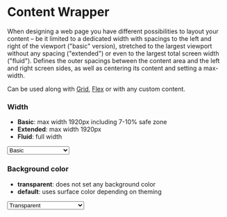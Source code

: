 # Content Wrapper

When designing a web page you have different possibilities to layout your content – be it limited to a dedicated width with spacings to the left and right of the viewport ("basic" version), stretched to the largest viewport without any spacing ("extended") or even to the largest total screen width ("fluid"). Defines the outer spacings between the content area and the left and right screen sides, as well as centering its content and setting a max-width.

Can be used along with [Grid](#/components/grid), [Flex](#/components/flex) or with any custom content.

### Width

* **Basic**: max width 1920px including 7-10% safe zone
* **Extended**: max width 1920px
* **Fluid**: full width

<Playground :markup="basic" :config="config">
  <select v-model="width">
    <option disabled>Select a width mode</option>
    <option value="basic">Basic</option>
    <option value="extended">Extended</option>
    <option value="fluid">Fluid</option>
  </select>
</Playground>

### Background color

* **transparent**: does not set any background color
* **default**: uses surface color depending on theming

<Playground :markup="transparent" class="playground-content-wrapper-background-color" :config="config">
  <select v-model="backgroundColor">
    <option disabled>Select a background color</option>
    <option value="transparent">Transparent</option>
    <option value="default">Default</option>    
  </select>
</Playground>

<script lang="ts">
  import Vue from 'vue';
  import Component from 'vue-class-component';
  
  @Component
  export default class Code extends Vue {
    width = 'basic';
    backgroundColor = 'transparent';
    config = { themeable: true };    
    
    get basic(){
      return `<p-content-wrapper width="${this.width}">
  <div class="example-content">Some content</div>
</p-content-wrapper>`;
    }
    get transparent(){
      return `<p-content-wrapper background-color="${this.backgroundColor}">
  <div class="example-content">Some content</div>
</p-content-wrapper>`;
    }

  }
</script>

<style scoped lang="scss">
  @import '~@porsche-design-system/utilities/scss';

  ::v-deep .playground-content-wrapper-background-color .demo{
    background-color: deeppink;
  }  
  
  ::v-deep .example-content {
    @include p-text-small;
    color: $p-color-theme-dark-default;
    text-align: center;
    background: lightskyblue;
  }
</style>